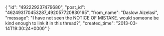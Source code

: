  {
   "id": "492229237479680",
   "post_id": "462493170453287_492057720830165",
   "from_name": "Daslow Aizelasi",
   "message": "I have not seen the NOTICE OF MISTAKE. would someone be kind enough to link it in this thread?",
   "created_time": "2013-03-14T19:30:24+0000"
 }
